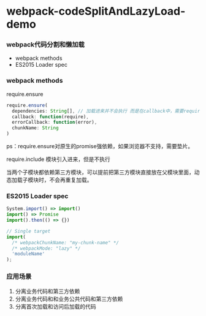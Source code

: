 # webpack-codeSplitAndLazyLoad-demo

### webpack代码分割和懒加载

- webpack methods
- ES2015 Loader spec

### webpack methods
require.ensure
```javascript
require.ensure(
  dependencies: String[], // 加载进来并不会执行 而是在callback中，需要require ensure的代码，这时才会真正的执行
  callback: function(require),
  errorCallback: function(error),
  chunkName: String
)
```
ps：require.ensure对原生的promise强依赖，如果浏览器不支持，需要垫片。

require.include
模块引入进来，但是不执行

当两个子模块都依赖第三方模块，可以提前把第三方模块直接放在父模块里面，动态加载子模块时，不会再重复加载。

### ES2015 Loader spec
```javascript
System.import() => import()
import() => Promise
import().then(() => {})
```
```javascript
// Single target
import(
  /* webpackChunkName: "my-chunk-name" */
  /* webpackMode: "lazy" */
  'moduleName'
);
```
### 应用场景

1. 分离业务代码和第三方依赖
2. 分离业务代码和和业务公共代码和第三方依赖
3. 分离首次加载和访问后加载的代码


    